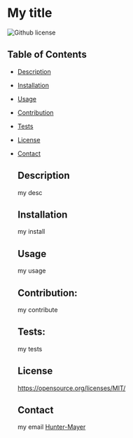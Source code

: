 
  # My title

  ![Github license](https://img.shields.io/badge/license-MIT-blue.svg)

  ## Table of Contents
- [Description](#description)
- [Installation](#installation)
- [Usage](#usage)
- [Contribution](#contribute)
- [Tests](#tests)
- [License](#licenses)
- [Contact](#contact)

  ## Description
  my desc

  ## Installation
  my install

  ## Usage
  my usage

  ## Contribution:
  my contribute

  ## Tests:
  my tests

  ## License
  https://opensource.org/licenses/MIT/
   
  ## Contact
  my email
  [Hunter-Mayer](https://github.com/Hunter-Mayer)
